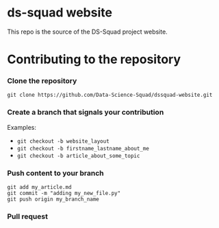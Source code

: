 # ds-squad website

This repo is the source of the DS-Squad project website. 

# Contributing to the repository

### Clone the repository

```
git clone https://github.com/Data-Science-Squad/dssquad-website.git
```

### Create a branch that signals your contribution

Examples:

  - `git checkout -b website_layout`
  - `git checkout -b firstname_lastname_about_me`
  - `git checkout -b article_about_some_topic`

### Push content to your branch

```
git add my_article.md
git commit -m "adding my_new_file.py"
git push origin my_branch_name
```

### Pull request


